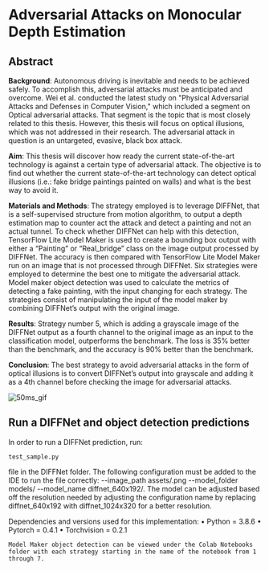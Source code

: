 # Adversarial Attacks on Monocular Depth Estimation
## Abstract
**Background**: Autonomous driving is inevitable and needs to be achieved safely. To accomplish this, adversarial attacks must be anticipated and overcome. Wei et al. conducted the latest study on "Physical Adversarial Attacks and Defenses in Computer Vision," which included a segment on Optical adversarial attacks. That segment is the topic that is most closely related to this thesis. However, this thesis will focus on optical illusions, which was not addressed in their research. The adversarial attack in question is an untargeted, evasive, black box attack. 

**Aim**: This thesis will discover how ready the current state-of-the-art technology is against a certain type of adversarial attack. The objective is to find out whether the current state-of-the-art technology can detect optical illusions (i.e.: fake bridge paintings painted on walls) and what is the best way to avoid it.

**Materials and Methods**: The strategy employed is to leverage DIFFNet, that is a self-supervised structure from motion algorithm, to output a depth estimation map to counter act the attack and detect a painting and not an actual tunnel. To check whether DIFFNet can help with this detection, TensorFlow Lite Model Maker is used to create a bounding box output with either a “Painting” or “Real_bridge” class on the image output processed by DIFFNet. The accuracy is then compared with TensorFlow Lite Model Maker run on an image that is not processed through DIFFNet. Six strategies were employed to determine the best one to mitigate the adversarial attack. Model maker object detection was used to calculate the metrics of detecting a fake painting, with the input changing for each strategy. The strategies consist of manipulating the input of the model maker by combining DIFFNet’s output with the original image.

**Results**: Strategy number 5, which is adding a grayscale image of the DIFFNet output as a fourth channel to the original image as an input to the classification model, outperforms the benchmark. The loss is 35% better than the benchmark, and the accuracy is 90% better than the benchmark.

**Conclusion**: The best strategy to avoid adversarial attacks in the form of optical illusions is to convert DIFFNet’s output into grayscale and adding it as a 4th channel before checking the image for adversarial attacks.


![50ms_gif](https://user-images.githubusercontent.com/101679327/230475797-41716c4f-bc39-47c9-8a65-a1c926ec98d9.gif)

## Run a DIFFNet and object detection predictions

In order to run a DIFFNet prediction, run:
```shell
test_sample.py
```

file in the DIFFNet folder. The following configuration must be added to the IDE to run the file correctly: --image_path assets/.png --model_folder models/ --model_name diffnet_640x192/. The model can be adjusted based off the resolution needed by adjusting the configuration name by replacing diffnet_640x192 with diffnet_1024x320 for a better resolution.

Dependencies and versions used for this implementation:
•	Python      = 3.8.6
•	Pytorch     = 0.4.1 
•	Torchvision = 0.2.1

```shell
Model Maker object detection can be viewed under the Colab Notebooks folder with each strategy starting in the name of the notebook from 1 through 7.
```